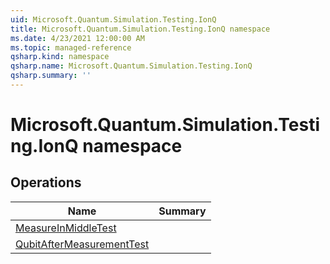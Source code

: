 ```yaml
---
uid: Microsoft.Quantum.Simulation.Testing.IonQ
title: Microsoft.Quantum.Simulation.Testing.IonQ namespace
ms.date: 4/23/2021 12:00:00 AM
ms.topic: managed-reference
qsharp.kind: namespace
qsharp.name: Microsoft.Quantum.Simulation.Testing.IonQ
qsharp.summary: ''
---
```


# Microsoft.Quantum.Simulation.Testing.IonQ namespace




<!-- summaries -->

## Operations

| Name | Summary |
|------|---------|
|[MeasureInMiddleTest](xref:Microsoft.Quantum.Simulation.Testing.IonQ.MeasureInMiddleTest) | |
|[QubitAfterMeasurementTest](xref:Microsoft.Quantum.Simulation.Testing.IonQ.QubitAfterMeasurementTest) | |


<!-- /summaries -->

